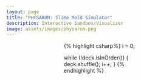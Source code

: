 ```yaml
---
layout: page
title: "PHYSARUM: Slime Mold Simulator"
description: Interactive Sandbox/Visualizer
image: assets/images/physarum.png
---
```

<div id="main" class="alt">
<div class="inner">

<span style="width: 40%; display: block; margin: auto;">
{% highlight csharp%}
i = 0;

while (!deck.isInOrder()) {
    deck.shuffle();
    i++;
}
{% endhighlight %}
</span>

</div>
</div>
